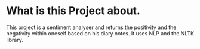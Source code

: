 # What is this Project about.
This project is a sentiment analyser and returns the positivity and the negativity within oneself based on his diary notes. It uses NLP and the NLTK library.  